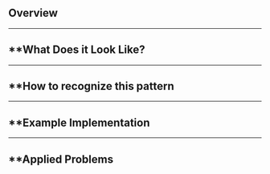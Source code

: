 ## **Overview** 

___

## **What Does it Look Like? 


---

## **How to recognize this pattern


--- 

## **Example Implementation 


--- 

## **Applied Problems 
